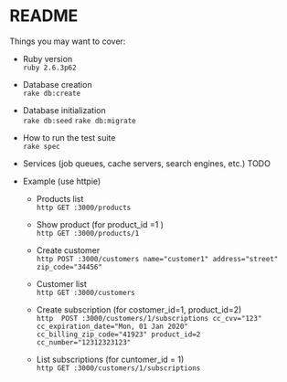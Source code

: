 # README


Things you may want to cover:

* Ruby version <br />
  `ruby 2.6.3p62`
  
* Database creation <br/>
  `rake db:create`
  
* Database initialization <br/>
`rake db:seed`
`rake db:migrate`
  
* How to run the test suite <br/>
 `rake spec`
  
* Services (job queues, cache servers, search engines, etc.)
 TODO
 
* Example (use httpie)
  * Products list <br />
  `http GET :3000/products`
  
  * Show product (for product_id =1 ) <br />
  ``http GET :3000/products/1``
  
  * Create customer <br/>
  `http POST :3000/customers name="customer1" address="street" zip_code="34456"`

  * Customer list <br/>
  `http GET :3000/customers`

  * Create subscription (for costomer_id=1, product_id=2) <br/>
  `http  POST :3000/customers/1/subscriptions cc_cvv="123" cc_expiration_date="Mon, 01 Jan 2020" cc_billing_zip_code="41923" product_id=2 cc_number="12312323123"`

  * List subscriptions (for cuntomer_id = 1) <br/>
  `http GET :3000/customers/1/subscriptions`